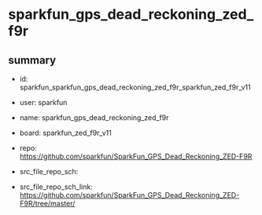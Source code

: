 # sparkfun_gps_dead_reckoning_zed_f9r
 
## summary 
* id: sparkfun_sparkfun_gps_dead_reckoning_zed_f9r_sparkfun_zed_f9r_v11
* user: sparkfun
* name: sparkfun_gps_dead_reckoning_zed_f9r
* board: sparkfun_zed_f9r_v11
* repo: https://github.com/sparkfun/SparkFun_GPS_Dead_Reckoning_ZED-F9R



* src_file_repo_sch: 
* src_file_repo_sch_link: https://github.com/sparkfun/SparkFun_GPS_Dead_Reckoning_ZED-F9R/tree/master/






